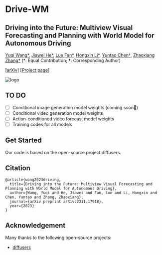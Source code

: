# Drive-WM
## Driving into the Future: Multiview Visual Forecasting and Planning with World Model for Autonomous Driving

[Yuqi Wang*](https://robertwyq.github.io/), [Jiawei He*](https://jiaweihe.com/), [Lue Fan*](https://lue.fan/), [Hongxin Li*](https://github.com/ZJULiHongxin), [Yuntao Chen†](https://scholar.google.com/citations?user=iLOoUqIAAAAJ), [Zhaoxiang Zhang†](https://zhaoxiangzhang.net/)
(*: Equal Contribution; †: Corresponding Author)

[[arXiv](https://arxiv.org/abs/2311.17918)] [[Project page](https://drive-wm.github.io/)]

![logo](https://github.com/BraveGroup/Drive-WM/assets/27729041/8418123e-35fa-450a-abd6-da266461cb78)

## TO DO
- [ ] Conditional image generation model weights (coming soon🚀)
- [ ] Conditional video generation model weights
- [ ] Action-conditioned video forecast model weights
- [ ] Training codes for all models

## Get Started
Our code is based on the open-source project diffusers.

## Citation
```
@article{wang2023driving,
  title={Driving into the Future: Multiview Visual Forecasting and Planning with World Model for Autonomous Driving},
  author={Wang, Yuqi and He, Jiawei and Fan, Lue and Li, Hongxin and Chen, Yuntao and Zhang, Zhaoxiang},
  journal={arXiv preprint arXiv:2311.17918},
  year={2023}
}
```

## Acknowledgement 
Many thanks to the following open-source projects:
* [diffusers](https://github.com/huggingface/diffusers)


